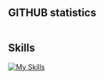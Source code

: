 ## GITHUB statistics
<div style="display: flex; flex-direction: column;">
  <img align="center" src="https://github-readme-stats.vercel.app/api?username=wildergd&theme=default&show_icons=true&hide_border=true&count_private=false" alt="" />
  <img align="center" src="https://github-readme-streak-stats.herokuapp.com/?user=wildergd&theme=default&hide_border=true" alt="" />
  <img align="center" src="https://github-readme-stats.vercel.app/api/top-langs/?username=wildergd&theme=default&show_icons=true&hide_border=true&layout=compact" alt="" />  
</div>

## Skills
[![My Skills](https://skillicons.dev/icons?i=html,css,bootstrap,materialui,tailwind,styledcomponents,react,redux,nextjs,angular,express,nodejs,bash,c,cpp,php,py,js,ts,r,cypress,docker,github,linux,vscode,mongodb,mysql,postgres,gcp,firebase,flask,sklearn,supabase,symfony,vite,webpack,gatsby,yarn,apple)](https://skillicons.dev)
